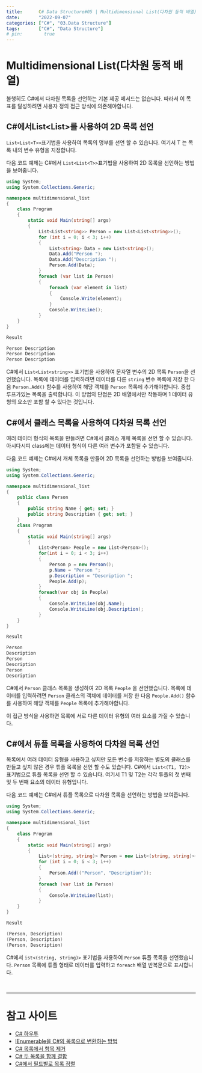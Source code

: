 ```yaml
---
title:      C# Data Structure#05 | Multidimensional List(다차원 동적 배열)
date:       "2022-09-07"
categories: ["C#", "03.Data Structure"]
tags:       ["C#", "Data Structure"]
# pin:        true
---
```


# Multidimensional List(다차원 동적 배열)
불행히도 C#에서 다차원 목록을 선언하는 기본 제공 메서드는 없습니다. 따라서 이 목표를 달성하려면 사용자 정의 접근 방식에 의존해야합니다.

## C#에서List<List<T>>를 사용하여 2D 목록 선언
```List<List<T>>```표기법을 사용하여 목록의 명부를 선언 할 수 있습니다. 여기서 T 는 목록 내의 변수 유형을 지정합니다.

다음 코드 예제는 C#에서 ```List<List<T>>```표기법을 사용하여 2D 목록을 선언하는 방법을 보여줍니다.

```c#
using System;
using System.Collections.Generic;

namespace multidimensional_list
{
    class Program
    {
        static void Main(string[] args)
        {
            List<List<string>> Person = new List<List<string>>();
            for (int i = 0; i < 3; i++)
            {
                List<string> Data = new List<string>();
                Data.Add("Person ");
                Data.Add("Description ");
                Person.Add(Data);
            }
            foreach (var list in Person)
            {
                foreach (var element in list)
                {
                    Console.Write(element);
                }
                Console.WriteLine();
            }
    }
}

Result

Person Description
Person Description
Person Description

```

C#에서 ```List<List<string>>``` 표기법을 사용하여 문자열 변수의 2D 목록 ```Person```을 선언했습니다. 목록에 데이터를 입력하려면 데이터를 다른 ```string``` 변수 목록에 저장 한 다음 ```Person.Add()``` 함수를 사용하여 해당 객체를 ```Person``` 목록에 추가해야합니다. 중첩 루프가있는 목록을 출력합니다. 이 방법의 단점은 2D 배열에서만 작동하며 1 데이터 유형의 요소만 포함 할 수 있다는 것입니다.

## C#에서 클래스 목록을 사용하여 다차원 목록 선언
여러 데이터 형식의 목록을 만들려면 C#에서 클래스 개체 목록을 선언 할 수 있습니다. 아시다시피 class에는 데이터 형식이 다른 여러 변수가 포함될 수 있습니다.

다음 코드 예제는 C#에서 개체 목록을 만들어 2D 목록을 선언하는 방법을 보여줍니다.

```c#
using System;
using System.Collections.Generic;

namespace multidimensional_list
{
    public class Person
    {
        public string Name { get; set; }
        public string Description { get; set; }
    }
    class Program
    {
        static void Main(string[] args)
        {
            List<Person> People = new List<Person>();
            for(int i = 0; i < 3; i++)
            {
                Person p = new Person();
                p.Name = "Person ";
                p.Description = "Description ";
                People.Add(p);
            }
            foreach(var obj in People)
            {
                Console.WriteLine(obj.Name);
                Console.WriteLine(obj.Description);
            }
    }
}

Result

Person
Description
Person
Description
Person
Description
```

C#에서 ```Person``` 클래스 목록을 생성하여 2D 목록 ```People``` 을 선언했습니다. 목록에 데이터를 입력하려면 ```Person``` 클래스의 객체에 데이터를 저장 한 다음 ```People.Add()``` 함수를 사용하여 해당 객체를 ```People``` 목록에 추가해야합니다.

이 접근 방식을 사용하면 목록에 서로 다른 데이터 유형의 여러 요소를 가질 수 있습니다.

## C#에서 튜플 목록을 사용하여 다차원 목록 선언
목록에서 여러 데이터 유형을 사용하고 싶지만 모든 변수를 저장하는 별도의 클래스를 만들고 싶지 않은 경우 튜플 목록을 선언 할 수도 있습니다. C#에서 ```List<(T1, T2)>``` 표기법으로 튜플 목록을 선언 할 수 있습니다. 여기서 T1 및 T2는 각각 튜플의 첫 번째 및 두 번째 요소의 데이터 유형입니다.

다음 코드 예제는 C#에서 튜플 목록으로 다차원 목록을 선언하는 방법을 보여줍니다.

```c#
using System;
using System.Collections.Generic;

namespace multidimensional_list
{
    class Program
    {
        static void Main(string[] args)
        {
            List<(string, string)> Person = new List<(string, string)>();
            for (int i = 0; i < 3; i++)
            {
                Person.Add(("Person", "Description"));
            }
            foreach (var list in Person)
            {
                Console.WriteLine(list);
            }
    }
}

Result

(Person, Description)
(Person, Description)
(Person, Description)
```

C#에서 ```ist<(string, string)>``` 표기법을 사용하여 ```Person``` 튜플 목록을 선언했습니다. ```Person``` 목록에 튜플 형태로 데이터를 입력하고 ```foreach``` 배열 반복문으로 표시합니다.

<br>

---

# 참고 사이트
- [C# 하우투](https://www.delftstack.com/ko/howto/csharp/declare-a-multidimensional-list-in-csharp/)
- [IEnumerable을 C#의 목록으로 변환하는 방법](https://www.delftstack.com/ko/howto/csharp/how-to-convert-an-ienumerable-to-a-list-in-csharp/)
- [C# 목록에서 항목 제거](https://www.delftstack.com/ko/howto/csharp/how-to-remove-item-from-list-in-csharp/)
- [C# 두 목록을 함께 결합](https://www.delftstack.com/ko/howto/csharp/how-to-join-two-lists-together-in-csharp/)
- [C#에서 필드별로 목록 정렬](https://www.delftstack.com/ko/howto/csharp/sort-list-by-field-in-csharp/)